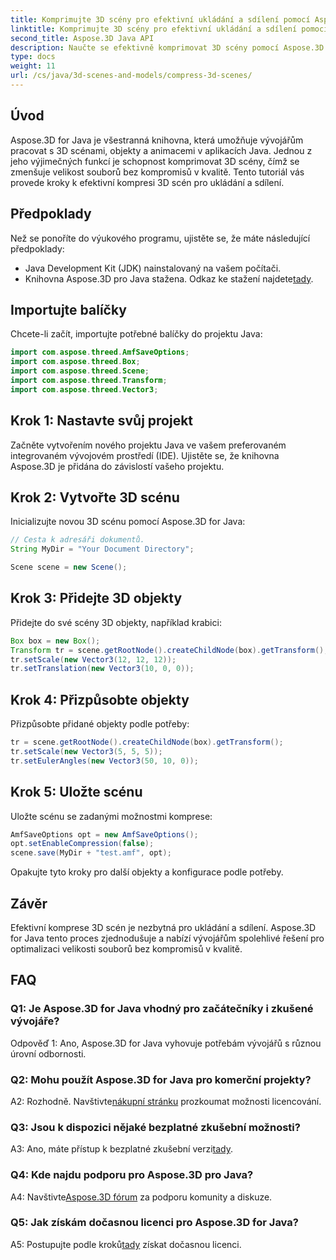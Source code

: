 ```yaml
---
title: Komprimujte 3D scény pro efektivní ukládání a sdílení pomocí Aspose.3D pro Javu
linktitle: Komprimujte 3D scény pro efektivní ukládání a sdílení pomocí Aspose.3D pro Javu
second_title: Aspose.3D Java API
description: Naučte se efektivně komprimovat 3D scény pomocí Aspose.3D for Java. Pro optimální ukládání a sdílení postupujte podle našeho podrobného průvodce.
type: docs
weight: 11
url: /cs/java/3d-scenes-and-models/compress-3d-scenes/
---
```

## Úvod

Aspose.3D for Java je všestranná knihovna, která umožňuje vývojářům pracovat s 3D scénami, objekty a animacemi v aplikacích Java. Jednou z jeho výjimečných funkcí je schopnost komprimovat 3D scény, čímž se zmenšuje velikost souborů bez kompromisů v kvalitě. Tento tutoriál vás provede kroky k efektivní kompresi 3D scén pro ukládání a sdílení.

## Předpoklady

Než se ponoříte do výukového programu, ujistěte se, že máte následující předpoklady:

- Java Development Kit (JDK) nainstalovaný na vašem počítači.
- Knihovna Aspose.3D pro Java stažena. Odkaz ke stažení najdete[tady](https://releases.aspose.com/3d/java/).

## Importujte balíčky

Chcete-li začít, importujte potřebné balíčky do projektu Java:

```java
import com.aspose.threed.AmfSaveOptions;
import com.aspose.threed.Box;
import com.aspose.threed.Scene;
import com.aspose.threed.Transform;
import com.aspose.threed.Vector3;
```

## Krok 1: Nastavte svůj projekt

Začněte vytvořením nového projektu Java ve vašem preferovaném integrovaném vývojovém prostředí (IDE). Ujistěte se, že knihovna Aspose.3D je přidána do závislostí vašeho projektu.

## Krok 2: Vytvořte 3D scénu

Inicializujte novou 3D scénu pomocí Aspose.3D for Java:

```java
// Cesta k adresáři dokumentů.
String MyDir = "Your Document Directory";

Scene scene = new Scene();
```

## Krok 3: Přidejte 3D objekty

Přidejte do své scény 3D objekty, například krabici:

```java
Box box = new Box();
Transform tr = scene.getRootNode().createChildNode(box).getTransform();
tr.setScale(new Vector3(12, 12, 12));
tr.setTranslation(new Vector3(10, 0, 0));
```

## Krok 4: Přizpůsobte objekty

Přizpůsobte přidané objekty podle potřeby:

```java
tr = scene.getRootNode().createChildNode(box).getTransform();
tr.setScale(new Vector3(5, 5, 5));
tr.setEulerAngles(new Vector3(50, 10, 0));
```

## Krok 5: Uložte scénu

Uložte scénu se zadanými možnostmi komprese:

```java
AmfSaveOptions opt = new AmfSaveOptions();
opt.setEnableCompression(false);
scene.save(MyDir + "test.amf", opt);
```

Opakujte tyto kroky pro další objekty a konfigurace podle potřeby.

## Závěr

Efektivní komprese 3D scén je nezbytná pro ukládání a sdílení. Aspose.3D for Java tento proces zjednodušuje a nabízí vývojářům spolehlivé řešení pro optimalizaci velikosti souborů bez kompromisů v kvalitě.

## FAQ

### Q1: Je Aspose.3D for Java vhodný pro začátečníky i zkušené vývojáře?

Odpověď 1: Ano, Aspose.3D for Java vyhovuje potřebám vývojářů s různou úrovní odbornosti.

### Q2: Mohu použít Aspose.3D for Java pro komerční projekty?

 A2: Rozhodně. Navštivte[nákupní stránku](https://purchase.aspose.com/buy) prozkoumat možnosti licencování.

### Q3: Jsou k dispozici nějaké bezplatné zkušební možnosti?

 A3: Ano, máte přístup k bezplatné zkušební verzi[tady](https://releases.aspose.com/).

### Q4: Kde najdu podporu pro Aspose.3D pro Java?

 A4: Navštivte[Aspose.3D fórum](https://forum.aspose.com/c/3d/18) za podporu komunity a diskuze.

### Q5: Jak získám dočasnou licenci pro Aspose.3D for Java?

 A5: Postupujte podle kroků[tady](https://purchase.aspose.com/temporary-license/) získat dočasnou licenci.
